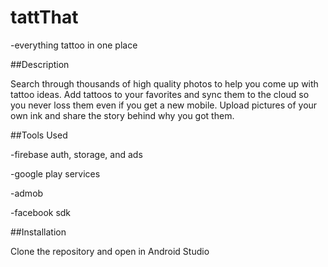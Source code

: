 # tattThat 
-everything tattoo in one place

##Description

Search through thousands of high quality photos to help you come up with tattoo ideas. Add tattoos to your favorites and sync them to the cloud so you never loss them even if you get a new mobile. Upload pictures of your own ink and share the story behind why you got them. 

##Tools Used

-firebase auth, storage, and ads

-google play services

-admob

-facebook sdk

##Installation 

Clone the repository and open in Android Studio
